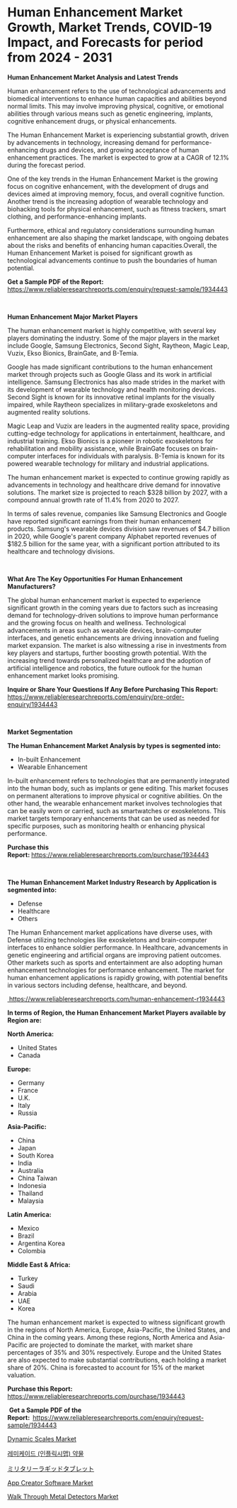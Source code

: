 <p><h1>Human Enhancement Market Growth, Market Trends, COVID-19 Impact, and Forecasts for period from 2024 - 2031</h1></p><p><strong>Human Enhancement Market Analysis and Latest Trends</strong></p>
<p><p>Human enhancement refers to the use of technological advancements and biomedical interventions to enhance human capacities and abilities beyond normal limits. This may involve improving physical, cognitive, or emotional abilities through various means such as genetic engineering, implants, cognitive enhancement drugs, or physical enhancements.</p><p>The Human Enhancement Market is experiencing substantial growth, driven by advancements in technology, increasing demand for performance-enhancing drugs and devices, and growing acceptance of human enhancement practices. The market is expected to grow at a CAGR of 12.1% during the forecast period.</p><p>One of the key trends in the Human Enhancement Market is the growing focus on cognitive enhancement, with the development of drugs and devices aimed at improving memory, focus, and overall cognitive function. Another trend is the increasing adoption of wearable technology and biohacking tools for physical enhancement, such as fitness trackers, smart clothing, and performance-enhancing implants.</p><p>Furthermore, ethical and regulatory considerations surrounding human enhancement are also shaping the market landscape, with ongoing debates about the risks and benefits of enhancing human capacities.Overall, the Human Enhancement Market is poised for significant growth as technological advancements continue to push the boundaries of human potential.</p></p>
<p><strong>Get a Sample PDF of the Report:&nbsp;</strong> <a href="https://www.reliableresearchreports.com/enquiry/request-sample/1934443">https://www.reliableresearchreports.com/enquiry/request-sample/1934443</a></p>
<p>&nbsp;</p>
<p><strong>Human Enhancement Major Market Players</strong></p>
<p><p>The human enhancement market is highly competitive, with several key players dominating the industry. Some of the major players in the market include Google, Samsung Electronics, Second Sight, Raytheon, Magic Leap, Vuzix, Ekso Bionics, BrainGate, and B-Temia.</p><p>Google has made significant contributions to the human enhancement market through projects such as Google Glass and its work in artificial intelligence. Samsung Electronics has also made strides in the market with its development of wearable technology and health monitoring devices. Second Sight is known for its innovative retinal implants for the visually impaired, while Raytheon specializes in military-grade exoskeletons and augmented reality solutions.</p><p>Magic Leap and Vuzix are leaders in the augmented reality space, providing cutting-edge technology for applications in entertainment, healthcare, and industrial training. Ekso Bionics is a pioneer in robotic exoskeletons for rehabilitation and mobility assistance, while BrainGate focuses on brain-computer interfaces for individuals with paralysis. B-Temia is known for its powered wearable technology for military and industrial applications.</p><p>The human enhancement market is expected to continue growing rapidly as advancements in technology and healthcare drive demand for innovative solutions. The market size is projected to reach $328 billion by 2027, with a compound annual growth rate of 11.4% from 2020 to 2027.</p><p>In terms of sales revenue, companies like Samsung Electronics and Google have reported significant earnings from their human enhancement products. Samsung's wearable devices division saw revenues of $4.7 billion in 2020, while Google's parent company Alphabet reported revenues of $182.5 billion for the same year, with a significant portion attributed to its healthcare and technology divisions.</p></p>
<p>&nbsp;</p>
<p><strong>What Are The Key Opportunities For Human Enhancement Manufacturers?</strong></p>
<p><p>The global human enhancement market is expected to experience significant growth in the coming years due to factors such as increasing demand for technology-driven solutions to improve human performance and the growing focus on health and wellness. Technological advancements in areas such as wearable devices, brain-computer interfaces, and genetic enhancements are driving innovation and fueling market expansion. The market is also witnessing a rise in investments from key players and startups, further boosting growth potential. With the increasing trend towards personalized healthcare and the adoption of artificial intelligence and robotics, the future outlook for the human enhancement market looks promising.</p></p>
<p><strong>Inquire or Share Your Questions If Any Before Purchasing This Report:</strong> <a href="https://www.reliableresearchreports.com/enquiry/pre-order-enquiry/1934443">https://www.reliableresearchreports.com/enquiry/pre-order-enquiry/1934443</a></p>
<p>&nbsp;</p>
<p><strong>Market Segmentation</strong></p>
<p><strong>The Human Enhancement Market Analysis by types is segmented into:</strong></p>
<p><ul><li>In-built Enhancement</li><li>Wearable Enhancement</li></ul></p>
<p><p>In-built enhancement refers to technologies that are permanently integrated into the human body, such as implants or gene editing. This market focuses on permanent alterations to improve physical or cognitive abilities. On the other hand, the wearable enhancement market involves technologies that can be easily worn or carried, such as smartwatches or exoskeletons. This market targets temporary enhancements that can be used as needed for specific purposes, such as monitoring health or enhancing physical performance.</p></p>
<p><strong>Purchase this Report:&nbsp;</strong><a href="https://www.reliableresearchreports.com/purchase/1934443">https://www.reliableresearchreports.com/purchase/1934443</a></p>
<p>&nbsp;</p>
<p><strong>The Human Enhancement Market Industry Research by Application is segmented into:</strong></p>
<p><ul><li>Defense</li><li>Healthcare</li><li>Others</li></ul></p>
<p><p>The Human Enhancement market applications have diverse uses, with Defense utilizing technologies like exoskeletons and brain-computer interfaces to enhance soldier performance. In Healthcare, advancements in genetic engineering and artificial organs are improving patient outcomes. Other markets such as sports and entertainment are also adopting human enhancement technologies for performance enhancement. The market for human enhancement applications is rapidly growing, with potential benefits in various sectors including defense, healthcare, and beyond.</p></p>
<p><a href="https://www.reliableresearchreports.com/human-enhancement-r1934443">&nbsp;https://www.reliableresearchreports.com/human-enhancement-r1934443</a></p>
<p><strong>In terms of Region, the Human Enhancement Market Players available by Region are:</strong></p>
<p>
    <p> <strong> North America: </strong>
        <ul>
            <li>United States</li>
            <li>Canada</li>
        </ul>
        </p> 
    <p> <strong> Europe: </strong>
        <ul>
            <li>Germany</li>
            <li>France</li>
            <li>U.K.</li>
            <li>Italy</li>
            <li>Russia</li>
        </ul>
        </p> 
    <p> <strong> Asia-Pacific: </strong>
        <ul>
            <li>China</li>
            <li>Japan</li>
            <li>South Korea</li>
            <li>India</li>
            <li>Australia</li>
            <li>China Taiwan</li>
            <li>Indonesia</li>
            <li>Thailand</li>
            <li>Malaysia</li>
        </ul>
        </p> 
    <p> <strong> Latin America: </strong>
        <ul>
            <li>Mexico</li>
            <li>Brazil</li>
            <li>Argentina Korea</li>
            <li>Colombia</li>
        </ul>
        </p> 
    <p> <strong> Middle East & Africa: </strong>
        <ul>
            <li>Turkey</li>
            <li>Saudi</li>
            <li>Arabia</li>
            <li>UAE</li>
            <li>Korea</li>
        </ul>
    </p>
    </p>
<p><p>The human enhancement market is expected to witness significant growth in the regions of North America, Europe, Asia-Pacific, the United States, and China in the coming years. Among these regions, North America and Asia-Pacific are projected to dominate the market, with market share percentages of 35% and 30% respectively. Europe and the United States are also expected to make substantial contributions, each holding a market share of 20%. China is forecasted to account for 15% of the market valuation.</p></p>
<p><strong>Purchase this Report: </strong><a href="https://www.reliableresearchreports.com/purchase/1934443">https://www.reliableresearchreports.com/purchase/1934443</a></p>
<p>&nbsp;<strong>Get a Sample PDF of the Report:&nbsp;&nbsp;</strong><a href="https://www.reliableresearchreports.com/enquiry/request-sample/1934443">https://www.reliableresearchreports.com/enquiry/request-sample/1934443</a></p>
<p><strong></strong></p>
<p><p><a href="https://medium.com/@beaugrant95/dynamic-scales-market-trends-a-detailed-study-of-its-market-segmentation-and-analyzing-the-c8776052fdc8">Dynamic Scales Market</a></p><p><a href="https://github.com/mduzzalmduzzal601/Market-Research-Report-List-2/blob/main/981177485645.md">레미케이드 (인플릭시맵) 약물</a></p><p><a href="https://github.com/AbigaleHuel/Market-Research-Report-List-2/blob/main/864807768573.md">ミリタリーラギッドタブレット</a></p><p><a href="https://github.com/francesprichey/Market-Research-Report-List-1/blob/main/app-creator-software-market.md">App Creator Software Market</a></p><p><a href="https://medium.com/@mslonkoss21/global-walk-through-metal-detectors-market-size-and-market-trends-analysis-by-regional-outlook-9b94742c42ca">Walk Through Metal Detectors Market</a></p></p>